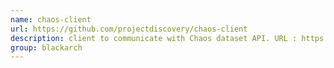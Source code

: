 ```yaml
---
name: chaos-client
url: https://github.com/projectdiscovery/chaos-client
description: client to communicate with Chaos dataset API. URL : https://github.com/projectdiscovery/chaos-client Groups : blackarch blackarch-recon
group: blackarch
---
```

